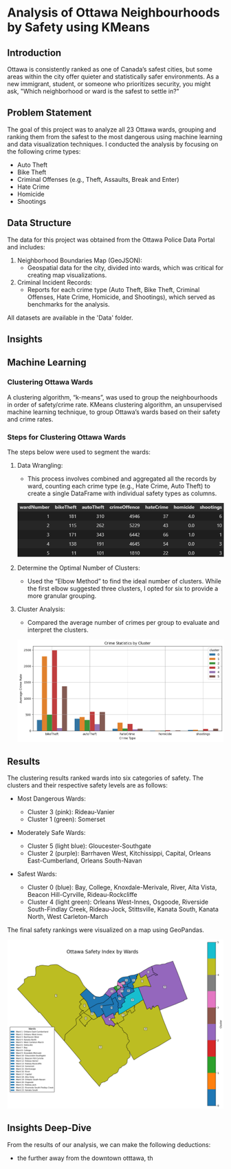 # Analysis of Ottawa Neighbourhoods by Safety using KMeans


## Introduction
Ottawa is consistently ranked as one of Canada’s safest cities, but some areas within the city offer quieter and statistically safer environments. As a new immigrant, student, or someone who prioritizes security, you might ask, "Which neighborhood or ward is the safest to settle in?"

## Problem Statement
The goal of this project was to analyze all 23 Ottawa wards, grouping and ranking them from the safest to the most dangerous using machine learning and data visualization techniques. I conducted the analysis by focusing on the following crime types:
- Auto Theft
- Bike Theft
- Criminal Offenses (e.g., Theft, Assaults, Break and Enter)
- Hate Crime
- Homicide
- Shootings

## Data Structure
The data for this project was obtained from the Ottawa Police Data Portal and includes:
1. Neighborhood Boundaries Map (GeoJSON):
    - Geospatial data for the city, divided into wards, which was critical for creating map visualizations.
2. Criminal Incident Records:
    - Reports for each crime type (Auto Theft, Bike Theft, Criminal Offenses, Hate Crime, Homicide, and Shootings), which served as benchmarks for the analysis.

All datasets are available in the 'Data' folder.


## Insights



## Machine Learning
### Clustering Ottawa Wards
A clustering algorithm, “k-means”, was used to group the neighbourhoods in order of safety/crime rate. KMeans clustering algorithm, an unsupervised machine learning technique, to group Ottawa’s wards based on their safety and crime rates.

### Steps for Clustering Ottawa Wards
The steps below were used to segment the wards:

1. Data Wrangling: 
    - This process involves combined and aggregated all the records by ward, counting each crime type (e.g., Hate Crime, Auto Theft) to create a single DataFrame with individual safety types as columns.

    ![alt](https://github.com/Lekan-E/Analysis-of-Ottawa-Neighbourhoods-by-Safety/blob/6b0901e5d5d9f482be54b07e2f5e97cc7c3354d3/Images/image.png)

2. Determine the Optimal Number of Clusters:
    - Used the “Elbow Method” to find the ideal number of clusters. While the first elbow suggested three clusters, I opted for six to provide a more granular grouping.

3. Cluster Analysis:
    - Compared the average number of crimes per group to evaluate and interpret the clusters.

    !['alt'](https://github.com/Lekan-E/Analysis-of-Ottawa-Neighbourhoods-by-Safety/blob/6b0901e5d5d9f482be54b07e2f5e97cc7c3354d3/Images/distribution.png)

## Results
The clustering results ranked wards into six categories of safety. The clusters and their respective safety levels are as follows:

- Most Dangerous Wards:
    - Cluster 3 (pink): Rideau-Vanier
    - Cluster 1 (green): Somerset

- Moderately Safe Wards:
    - Cluster 5 (light blue): Gloucester-Southgate
    - Cluster 2 (purple): Barrhaven West, Kitchissippi, Capital, Orleans East-Cumberland, Orleans South-Navan

- Safest Wards:
    - Cluster 0 (blue): Bay, College, Knoxdale-Merivale, River, Alta Vista, Beacon Hill-Cyrville, Rideau-Rockcliffe
    - Cluster 4 (light green): Orleans West-Innes, Osgoode, Riverside South-Findlay Creek, Rideau-Jock, Stittsville, Kanata South, Kanata North, West Carleton-March

The final safety rankings were visualized on a map using GeoPandas.

![alts text](https://github.com/Lekan-E/Analysis-of-Ottawa-Neighbourhoods-by-Safety/blob/abbe9f00112a2091c6a5e5208ec2fbf2d7e2131c/Images/clustermap2.png)

## Insights Deep-Dive
From the results of our analysis, we can make the following deductions:
- the further away from the downtown otttawa, th
